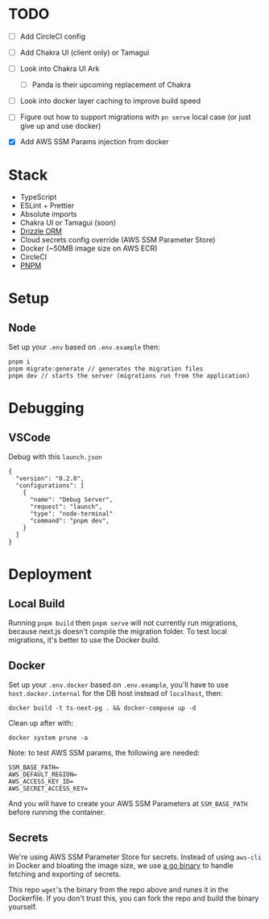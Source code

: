# TODO

- [ ] Add CircleCI config
- [ ] Add Chakra UI (client only) or Tamagui
- [ ] Look into Chakra UI Ark
  - [ ] Panda is their upcoming replacement of Chakra
- [ ] Look into docker layer caching to improve build speed
- [ ] Figure out how to support migrations with `pn serve` local case (or just give up and use docker)
- [x] Add AWS SSM Params injection from docker


# Stack
- TypeScript
- ESLint + Prettier
- Absolute imports
- Chakra UI or Tamagui (soon)
- [Drizzle ORM](https://github.com/drizzle-team/drizzle-orm)
- Cloud secrets config override (AWS SSM Parameter Store)
- Docker (~50MB image size on AWS ECR)
- CircleCI
- [PNPM](https://pnpm.io/)

# Setup

## Node
Set up your `.env` based on `.env.example` then:

```
pnpm i
pnpm migrate:generate // generates the migration files
pnpm dev // starts the server (migrations run from the application)
```

# Debugging

## VSCode
Debug with this `launch.json`
```
{
  "version": "0.2.0",
  "configurations": [
    {
      "name": "Debug Server",
      "request": "launch",
      "type": "node-terminal"
      "command": "pnpm dev",
    }
  ]
}
```

# Deployment

## Local Build

Running `pnpm build` then `pnpm serve` will not currently run migrations, because next.js doesn't compile the migration folder. To test local migrations, it's better to use the Docker build.

## Docker
Set up your `.env.docker` based on `.env.example`, you'll have to use `host.docker.internal` for the DB host instead of `localhost`, then:
```
docker build -t ts-next-pg . && docker-compose up -d
```

Clean up after with:
```
docker system prune -a
```

Note: to test AWS SSM params, the following are needed:
```
SSM_BASE_PATH=
AWS_DEFAULT_REGION=
AWS_ACCESS_KEY_ID=
AWS_SECRET_ACCESS_KEY=
```
And you will have to create your AWS SSM Parameters at `SSM_BASE_PATH` before running the container.

## Secrets
We're using AWS SSM Parameter Store for secrets. Instead of using `aws-cli` in Docker and bloating the image size, we use [a go binary](https://github.com/pthieu/go-aws-get-parameter) to handle fetching and exporting of secrets.

This repo `wget`'s the binary from the repo above and runes it in the Dockerfile. If you don't trust this, you can fork the repo and build the binary yourself.
